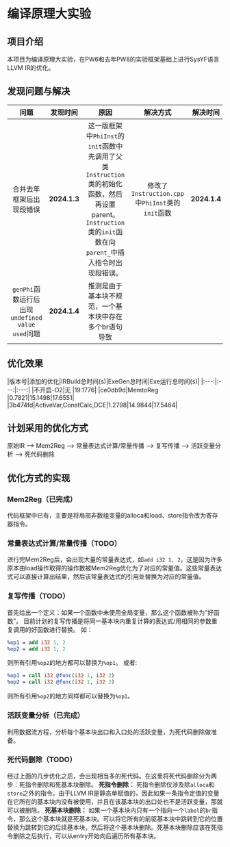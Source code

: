 # 编译原理大实验
## 项目介绍
本项目为编译原理大实验，在PW6和去年PW8的实验框架基础上进行SysYF语言LLVM IR的优化。

## 发现问题与解决
|问题|发现时间|原因|解决方式|解决时间|
|:---:|:---:|:---:|:---:|:---:|
|合并去年框架后出现段错误|**2024.1.3**|这一版框架中`PhiInst`的`init`函数中先调用了父类`Instruction`类的初始化函数，然后再设置parent。`Instruction`类的`init`函数在向`parent_`中插入指令时出现段错误。|修改了`Instruction.cpp`中`PhiInst`类的`init`函数|**2024.1.4**|
|`genPhi`函数运行后出现`undefined value used`问题|**2024.1.4**|推测是由于基本块不规范，一个基本块中存在多个br语句导致|||

## 优化效果
|版本号|添加的优化|IRBuild总时间(s)|ExeGen总时间|Exe运行总时间(s)|
|:---:|:---:|:---:|
|不开启-O2|无                   |19.1776|
|ce0db9d|MemtoReg               |0.7821|15.1498|17.6551|
|3b474fd|ActiveVar,ConstCalc,DCE|1.2798|14.9844|17.5464|

## 计划采用的优化方式
原始IR --> Mem2Reg --> 常量表达式计算/常量传播 --> 复写传播 --> 活跃变量分析 --> 死代码删除

## 优化方式的实现

### Mem2Reg（已完成）
代码框架中已有，主要是将局部非数组变量的alloca和load、store指令改为寄存器指令。

### 常量表达式计算/常量传播（TODO）
进行完Mem2Reg后，会出现大量的常量表达式，如`add i32 1, 2`，这是因为许多原本由load操作取得的操作数被Mem2Reg优化为了对应的常量值。这些常量表达式可以直接计算出结果，然后该常量表达式的引用处替换为对应的常量值。

### 复写传播（TODO）
首先给出一个定义：如果一个函数中未使用全局变量，那么这个函数被称为“好函数”。
目前计划的复写传播是将同一基本块内重复计算的表达式/用相同的参数重复调用的好函数进行替换。
如：
```llvm
%op1 = add i32 1, 2
%op2 = add i32 1, 2
```
则所有引用`%op2`的地方都可以替换为`%op1`。
或者:
```llvm
%op1 = call i32 @func(i32 1, i32 2)
%op2 = call i32 @func(i32 1, i32 2)
```
则所有引用`%op2`的地方同样都可以替换为`%op1`。

### 活跃变量分析（已完成）
利用数据流方程，分析每个基本块出口和入口处的活跃变量，为死代码删除做准备。

### 死代码删除（TODO）
经过上面的几步优化之后，会出现相当多的死代码。在这里将死代码删除分为两步：死指令删除和死基本块删除。
**死指令删除：** 死指令删除仅涉及除`alloca`和`store`之外的指令。由于LLVM IR是静态单赋值的，因此如果一条指令定值的变量在它所在的基本块内没有被使用，并且在该基本块的出口处也不是活跃变量，那就可以被删除。
**死基本块删除：** 如果一个基本块内只有一个指向一个`label`的`br`指令，那么这个基本块就是死基本块。可以将它所有的前驱基本块中跳转到它的位置替换为跳转到它的后续基本块，然后将这个基本块删除。死基本块删除应该在死指令删除之后执行，可以从entry开始向后遍历所有基本块。